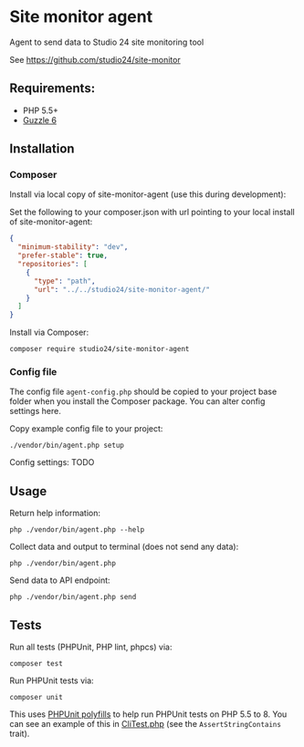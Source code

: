 # Site monitor agent
Agent to send data to Studio 24 site monitoring tool

See https://github.com/studio24/site-monitor

## Requirements:
* PHP 5.5+
* [Guzzle 6](https://docs.guzzlephp.org/en/6.5/)

## Installation

### Composer
Install via local copy of site-monitor-agent (use this during development):

Set the following to your composer.json with url pointing to your local install of site-monitor-agent:

```json
{
  "minimum-stability": "dev",
  "prefer-stable": true,
  "repositories": [
    {
      "type": "path",
      "url": "../../studio24/site-monitor-agent/"
    }
  ]
}
```

Install via Composer:

```
composer require studio24/site-monitor-agent
```

### Config file

The config file `agent-config.php` should be copied to your project base folder when you install the Composer 
package. You can alter config settings here.

Copy example config file to your project:

```
./vendor/bin/agent.php setup
```

Config settings: TODO

## Usage

Return help information:

```
php ./vendor/bin/agent.php --help
```

Collect data and output to terminal (does not send any data):

```
php ./vendor/bin/agent.php 
```

Send data to API endpoint:

```
php ./vendor/bin/agent.php send
```

## Tests

Run all tests (PHPUnit, PHP lint, phpcs) via:

```
composer test
```

Run PHPUnit tests via:

```
composer unit
```

This uses [PHPUnit polyfills](https://github.com/Yoast/PHPUnit-Polyfills) to help run PHPUnit tests on PHP 5.5 to 8. You 
can see an example of this in [CliTest.php](tests/CliTest.php) (see the `AssertStringContains` trait).

